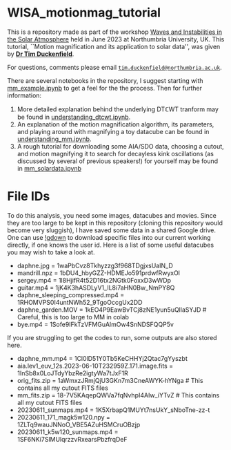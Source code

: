 # WISA_motionmag_tutorial
 This is a repository made as part of the workshop [Waves and Instabilities in the Solar Atmosphere](https://www.wisa2023.org/) held in June 2023 at Northumbria University, UK. This tutorial, ``Motion magnification and its application to solar data'', was given by [**Dr Tim Duckenfield**](https://orcid.org/0000-0003-3306-4978).

 For questions, comments please email [`tim.duckenfield@northumbria.ac.uk`](mailto:tim.duckenfield@northumbria.ac.uk).

 There are several notebooks in the repository, I suggest starting with [mm_example.ipynb](https://colab.research.google.com/github/Tduckenfield/wisa_motionmag_tutorial/blob/main/mm_example.ipynb) to get a feel for the the process. Then for further information:
 1.  More detailed explanation behind the underlying DT$\mathbb{C}$WT tranform may be found in [understanding_dtcwt.ipynb](https://colab.research.google.com/github/Tduckenfield/wisa_motionmag_tutorial/blob/main/understanding_dtcwt.ipynb).
 2. An explanation of the motion magnification algorithm, its parameters, and playing around with magnifying a toy datacube can be found in [understanding_mm.ipynb](https://colab.research.google.com/github/Tduckenfield/wisa_motionmag_tutorial/blob/main/understanding_mm.ipynb).
 3. A rough tutorial for downloading some AIA/SDO data, choosing a cutout, and motion magnifying it to search for decayless kink oscillations (as discussed by several of previous speakers!) for yourself may be found in [mm_solardata.ipynb](https://colab.research.google.com/github/Tduckenfield/wisa_motionmag_tutorial/blob/main/mm_solardata.ipynb)

# File IDs
 To do this analysis, you need some images, datacubes and movies. Since they are too large to be kept in this repository (cloning this repository would become very sluggish), I have saved some data in a shared Google drive. 
 One can use [!gdown](https://colab.research.google.com/github/ga642381/ML2021-Spring/blob/main/Colab/Google_Colab_Tutorial.ipynb#scrollTo=XztYEj0oD7J3) to download specific files into our current working directly, if one knows the user id. Here is a list of some useful datacubes you may wish to take a look at.
* daphne.jpg = 1waPbCvz8Tkhyzzg3f968TDgjxsUaIN_D
* mandrill.npz = 1bDU4_hbyGZZ-HDMEJo591prdwfRwyxOl
* sergey.mp4 = 1l8HjifR4t52D16tx2NGtk0FoxxD3wWDp
* guitar.mp4 = 1jK4K3hASDLyV1_IL8i7aHN0Bw_NmPY8Q
* daphne_sleeping_compressed.mp4 = 1RHOMVPS0I4untNWh52_9TgoOccgUx2DD
* daphne_garden.MOV = 1kEO4P9EawBvTCj8zNE1yun5uQllaSYJD   # Careful, this is too large to MM in colab
* bye.mp4 = 1Sofe9IFkTzVFMGuAlmOw4SnNDSFQQP5v

If you are struggling to get the codes to run, some outputs are also stored here.
* daphne_mm.mp4 = 1Cl0lD51Y0Tb5KeCHHYj2Qtac7gYyszbt
* aia.lev1_euv_12s.2023-06-10T232959Z.171.image.fits = 1InSb8x0LoJTdyYbzRe2igtyWa7tJxF1R
* orig_fits.zip = 1aWmxzJRmjQjU3GKn7m3CneAWYK-hYNga # This contains all my cutout FITS files
* mm_fits.zip = 18-7V5KAqepQWVa7fqNvhpI4AIw_iYTvZ # This contains all my cutout FITS files
* 20230611_sunmaps.mp4 = 1K5XrbapQ1MUYt7nsUkY_sNboTne-zz-t
* 20230611_171_magk5w120.npy = 1ZLTq9wauJNNoO_VBE5AZuHSMCruOBzjp
* 20230611_k5w120_sunmaps.mp4 = 1SF6NKi7SlMUlqrzzvRxearsPbzfrqDeF